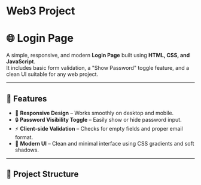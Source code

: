 # Web3 Project 
# 🌐 Login Page

A simple, responsive, and modern **Login Page** built using **HTML, CSS, and JavaScript**.  
It includes basic form validation, a "Show Password" toggle feature, and a clean UI suitable for any web project.

---

## 🚀 Features
- 🧩 **Responsive Design** – Works smoothly on desktop and mobile.
- 🔒 **Password Visibility Toggle** – Easily show or hide password input.
- ⚡ **Client-side Validation** – Checks for empty fields and proper email format.
- 🎨 **Modern UI** – Clean and minimal interface using CSS gradients and soft shadows.

---

## 🧱 Project Structure
